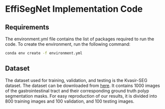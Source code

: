 # EffiSegNet Implementation Code

## Requirements

The environment.yml file contains the list of packages required to run the code. To create the environment, run the following command:

```bash
conda env create -f environment.yml
```

## Dataset

The dataset used for training, validation, and testing is the Kvasir-SEG dataset. The dataset can be downloaded from [here](https://datasets.simula.no/kvasir-seg/). 
It contains 1000 images of the gastrointestinal tract and their corresponding ground truth polyp segmentation masks.
For easy reproduction of our results, it is divided into 800 training images and 100 validation, and 100 testing images.
